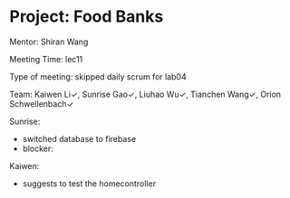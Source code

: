 # Project: Food Banks

Mentor: Shiran Wang

Meeting Time: lec11

Type of meeting: skipped daily scrum for lab04

Team: Kaiwen Li✓, Sunrise Gao✓, Liuhao Wu✓, Tianchen Wang✓, Orion Schwellenbach✓

Sunrise:
- switched database to firebase
- blocker: 

Kaiwen:
- suggests to test the homecontroller

